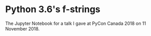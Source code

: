 # Python 3.6's f-strings

The Jupyter Notebook for a talk I gave at PyCon Canada 2018 on 11 November 2018.
